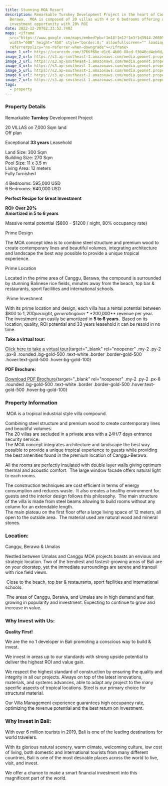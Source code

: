 ```yaml
---
title: Stunning MOA Resort
description: Remarkable Turnkey Development Project in the heart of Canggu,
  Berawa.  MOA is composed of 20 villas with 4 or 6 bedrooms offering a unique
  investment opportunity with 20% ROI
date: 2022-12-20T02:33:52.740Z
maps: <iframe
  src="https://www.google.com/maps/embed?pb=!1m18!1m12!1m3!1d3944.260056763004!2d115.14503081795613!3d-8.666799976770477!2m3!1f0!2f0!3f0!3m2!1i1024!2i768!4f13.1!3m3!1m2!1s0x0%3A0xc5b75a0e0f58a547!2zOMKwNDAnMDAuNSJTIDExNcKwMDgnNTcuMyJF!5e0!3m2!1sen!2sid!4v1672912192226!5m2!1sen!2sid"
  width="600" height="450" style="border:0;" allowfullscreen="" loading="lazy"
  referrerpolicy="no-referrer-when-downgrade"></iframe>
image_1_url: https://ucarecdn.com/3766f68e-d1c6-4b00-88cd-f3040cd4eb0d/
image_2_url: https://s3.ap-southeast-1.amazonaws.com/media.geonet.properties/projectimages/62afeb0fd016020bdad2802d/exterior/MOA-1.jpg
image_3_url: https://s3.ap-southeast-1.amazonaws.com/media.geonet.properties/projectimages/62afeb0fd016020bdad2802d/exterior/_MG_0568-HDR-2_airbnb.jpg
image_4_url: https://s3.ap-southeast-1.amazonaws.com/media.geonet.properties/projectimages/62afeb0fd016020bdad2802d/interior/MOA-5.jpg
image_5_url: https://s3.ap-southeast-1.amazonaws.com/media.geonet.properties/projectimages/62afeb0fd016020bdad2802d/interior/IMG_3383.jpg
image_6_url: https://s3.ap-southeast-1.amazonaws.com/media.geonet.properties/projectimages/62afeb0fd016020bdad2802d/interior/IMG_3153.jpg
image_7_url: https://s3.ap-southeast-1.amazonaws.com/media.geonet.properties/projectimages/62afeb0fd016020bdad2802d/interior/IMG_3085.jpg
tags:
  - property
---
```

### [](https://ilotinvest.com/static/vts/villa-moa/index.htm)**Property Details**

Remarkable **Turnkey** Development Project

20 VILLAS on 7,000 Sqm land\
Off plan

Exceptional **33 years** Leasehold

Land Size: 300 Sqm\
Building Size: 270 Sqm\
Pool Size: 11 x 3.5 m\
Living Area: 12 meters\
Fully furnished

4 Bedrooms: 595,000 USD\
6 Bedrooms: 640,000 USD

**Perfect Recipe for Great Investment**

**ROI: Over 20%**\
**Amortized in 5 to 6 years**

Massive rental potential ($800 – $1200 / night, 80% occupancy rate)

Prime Design

The MOA concept idea is to combine steel structure and premium wood to create contemporary lines and beautiful volumes, integrating architecture and landscape the best way possible to provide a unique tropical experience.

Prime Location

Located in the prime area of Canggu, Berawa, the compound is surrounded by stunning Balinese rice fields, minutes away from the beach, top bar & restaurants, sport facilities and international schools.

 Prime Investment

With its prime location and design, each villa has a rental potential between $800 to $1,200 per night, generating over **$200,000** revenue per year.  The investment can easily be amortized in **5 to 6 years**.  Based on its location, quality, ROI potential and 33 years leasehold it can be resold in no time.

**T﻿ake a virtual tour:**

[Click here to take a virtual tour](https://ilotinvest.com/static/vts/villa-moa/index.htm){target="_blank" rel="noopener" .my-2 .py-2 .px-8 .rounded .bg-gold-500 .text-white .border .border-gold-500 .hover:text-gold-500 .hover:bg-gold-100}

**PDF Brochure:**

[Download PDF Brochure](https://ilotinvest.com/static/pdfs/villa-moa/brochure-202302.pdf){target="_blank" rel="noopener" .my-2 .py-2 .px-8 .rounded .bg-gold-500 .text-white .border .border-gold-500 .hover:text-gold-500 .hover:bg-gold-100}


### **Property Information**

 MOA is a tropical industrial style villa compound.

Combining steel structure and premium wood to create contemporary lines and beautiful volumes.\
The 20 villas are secluded in a private area with a 24H/7 days entrance security service.\
The MOA concept integrates architecture and landscape the best way possible to provide a unique tropical experience to guests while providing the best amenities found in the premium location of Canggu-Berawa.

All the rooms are perfectly insulated with double layer walls giving optimum thermal and acoustic comfort.  The large window facade offers natural light to each rooms.

The construction techniques are cost efficient in terms of energy consumption and reduces waste.  It also creates a healthy environment for guests and the interior design follows this philosophy.  The main structure of the villa is made from steel beams allowing to build rooms without any column for an extendable length.\
The main plateau on the first floor offer a large living space of 12 meters, all open to the outside area.  The material used are natural wood and mineral stones.

### **Location:**

Canggu, Berawa & Umalas

Nestled between Umalas and Canggu MOA projects boasts an envious and strategic location. Two of the trendiest and fastest-growing areas of Bali are on your doorstep, yet the immediate surroundings are serene and tranquil with rice field views.

 Close to the beach, top bar & restaurants, sport facilities and international schools.

 The areas of Canggu, Berawa, and Umalas are in high demand and fast growing in popularity and investment. Expecting to continue to grow and increase in value.

### **Why Invest with Us:**

**Quality First!**

We are the no 1 developer in Bali promoting a conscious way to build & invest.

We invest in areas up to our standards with strong upside potential to deliver the highest ROI and value gain.

We respect the highest standard of construction by ensuring the quality and integrity in all our projects. Always on top of the latest innovations, materials, and systems advances, able to adapt any project to the many specific aspects of tropical locations. Steel is our primary choice for structural material.

Our Villa Management experience guarantees high occupancy rate, optimizing the revenue potential and the best return on investment.

### Why Invest in Bali:

With over 6 million tourists in 2019, Bali is one of the leading destinations for world travelers. 

With its glorious natural scenery, warm climate, welcoming culture, low cost of living, both domestic and international tourists from many different countries, Bali is one of the most desirable places across the world to live, visit, and invest. 

We offer a chance to make a smart financial investment into this magnificent part of the world.